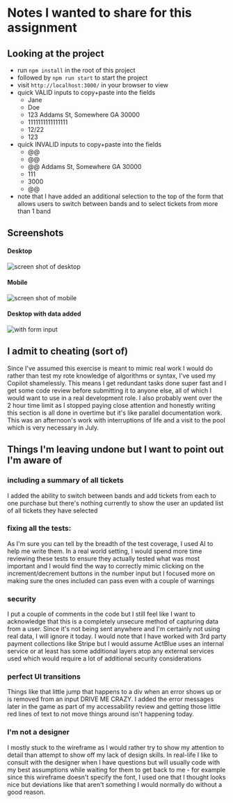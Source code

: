 # Notes I wanted to share for this assignment

## Looking at the project
- run ``npm install`` in the root of this project
- followed by ``npm run start`` to start the project
- visit ``http://localhost:3000/`` in your browser to view
- quick VALID inputs to copy+paste into the fields
    - Jane
    - Doe
    - 123 Addams St, Somewhere GA 30000
    - 1111111111111111
    - 12/22
    - 123
- quick INVALID inputs to copy+paste into the fields
    - @@
    - @@
    - @@ Addams St, Somewhere GA 30000
    - 111
    - 3000
    - @@
- note that I have added an additional selection to the top of the form that allows users to switch between bands and to select tickets from more than 1 band

## Screenshots
#### Desktop
![screen shot of desktop](<Screenshot 2025-07-01 at 11.48.50 PM.png>)

#### Mobile
![screen shot of mobile](<Screenshot 2025-07-01 at 11.52.39 PM.png>)

#### Desktop with data added
![with form input](<Screenshot 2025-07-01 at 11.56.06 PM.png>)

## I admit to cheating (sort of)
Since I've assumed this exercise is meant to mimic real work I would do rather than test my rote knowledge of algorithms or syntax, I've used my Copilot shamelessly. This means I get redundant tasks done super fast and I get some code review before submitting it to anyone else, all of which I would want to use in a real development role. I also probably went over the 2 hour time limit as I stopped paying close attention and honestly writing this section is all done in overtime but it's like parallel documentation work. This was an afternoon's work with interruptions of life and a visit to the pool which is very necessary in July.

## Things I'm leaving undone but I want to point out I'm aware of
### including a summary of all tickets
I added the ability to switch between bands and add tickets from each to one purchase but there's nothing currently to show the user an updated list of all tickets they have selected
### fixing all the tests:
As I'm sure you can tell by the breadth of the test coverage, I used AI to help me write them. In a real world setting, I would spend more time reviewing these tests to ensure they actually tested what was most important and I would find the way to correctly mimic clicking on the increment/decrement buttons in the number input but I focused more on making sure the ones included can pass even with a couple of warnings
### security
I put a couple of comments in the code but I still feel like I want to acknowledge that this is a completely unsecure method of capturing data from a user. Since it's not being sent anywhere and I'm certainly not using real data, I will ignore it today. I would note that I have worked with 3rd party payment collections like Stripe but I would assume ActBlue uses an internal service or at least has some additional layers atop any external services used which would require a lot of additional security considerations
### perfect UI transitions
Things like that little jump that happens to a div when an error shows up or is removed from an input DRIVE ME CRAZY. I added the error messages later in the game as part of my accessability review and getting those little red lines of text to not move things around isn't happening today.
### I'm not a designer
I mostly stuck to the wireframe as I would rather try to show my attention to detail than attempt to show off my lack of design skills. In real-life I like to consult with the designer when I have questions but will usually code with my best assumptions while waiting for them to get back to me - for example since this wireframe doesn't specify the font, I used one that I thought looks nice but deviations like that aren't something I would normally do without a good reason.